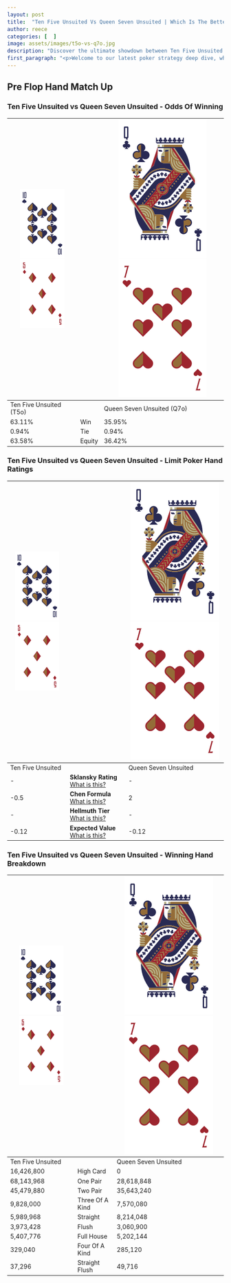 ```yaml
---
layout: post
title:  "Ten Five Unsuited Vs Queen Seven Unsuited | Which Is The Better Hand In Poker? A Complete Guide"
author: reece
categories: [  ]
image: assets/images/t5o-vs-q7o.jpg
description: "Discover the ultimate showdown between Ten Five Unsuited and Queen Seven Unsuited in poker! Uncover the odds, strategies, and scenarios where one hand triumphs over the other. Get ready to up your poker game with this thrilling analysis."
first_paragraph: "<p>Welcome to our latest poker strategy deep dive, where we're pitting two distinct hands against each other in a high-stakes showdown: Ten Five Unsuited vs Queen Seven Unsuited.</p><p>In the dynamic world of poker, every decision counts, and knowing which hand holds the upper hand is key to your success at the table.</p><p>In this article, we'll dissect these two hands, explore the scenarios where one dominates the other, and equip you with the knowledge to make strategic choices that can tip the odds in your favor.</p><p>Get ready to unravel the intriguing dynamics of these poker hands and elevate your game to new heights.</p>"
---
```




[comment]: # (sp0)

## Pre Flop Hand Match Up

<div class="table hand-ratings" markdown="1"> 



### Ten Five Unsuited vs Queen Seven Unsuited - Odds Of Winning


    
| ![image info](assets/images/hand1/T.png) ![image info](assets/images/hand1/5o.png) |  | ![image info](assets/images/hand2/Q.png) ![image info](assets/images/hand2/7o.png) |
| -------- | -------- | -------- |
| Ten Five Unsuited (T5o) |  | Queen Seven Unsuited (Q7o) |
| 63.11% | Win | 35.95% |
| 0.94% | Tie | 0.94% |
| 63.58% | Equity | 36.42% |




[comment]: # (sp1)



### Ten Five Unsuited vs Queen Seven Unsuited - Limit Poker Hand Ratings


    
| ![image info](assets/images/hand1/T.png) ![image info](assets/images/hand1/5o.png) |  | ![image info](assets/images/hand2/Q.png) ![image info](assets/images/hand2/7o.png) |
| -------- | -------- | -------- |
| Ten Five Unsuited |  | Queen Seven Unsuited |
| - | **Sklansky Rating** [What is this?](/sklansky-rating-explained) | - |
| -0.5 | **Chen Formula** [What is this?](/chen-formula-explained) | 2 |
| - | **Hellmuth Tier** [What is this?](/Hellmuth-tier-explained) | - |
| -0.12 | **Expected Value** [What is this?](/expected-value-explained) | -0.12 |




[comment]: # (sp2)



### Ten Five Unsuited vs Queen Seven Unsuited - Winning Hand Breakdown


    
| ![image info](assets/images/hand1/T.png) ![image info](assets/images/hand1/5o.png) |  | ![image info](assets/images/hand2/Q.png) ![image info](assets/images/hand2/7o.png) |
| -------- | -------- | -------- |
| Ten Five Unsuited |  | Queen Seven Unsuited |
| 16,426,800 | High Card | 0 |
| 68,143,968 | One Pair | 28,618,848 |
| 45,479,880 | Two Pair | 35,643,240 |
| 9,828,000 | Three Of A Kind | 7,570,080 |
| 5,989,968 | Straight | 8,214,048 |
| 3,973,428 | Flush | 3,060,900 |
| 5,407,776 | Full House | 5,202,144 |
| 329,040 | Four Of A Kind | 285,120 |
| 37,296 | Straight Flush | 49,716 |




[comment]: # (sp3)



</div>

[comment]: # (sp4)



[comment]: # (sp5)

